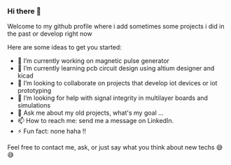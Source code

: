 ### Hi there 👋

Welcome to my github profile where i add sometimes some projects i did in the past or develop right now

Here are some ideas to get you started:

- 🔭 I’m currently working on magnetic pulse generator
- 🤩 I’m currently learning pcb circuit design using altium designer and kicad
- 👯 I’m looking to collaborate on projects that develop iot devices or iot prototyping
- 🤔 I’m looking for help with signal integrity in multilayer boards and simulations
- 💬 Ask me about my old projects, what's my goal ...
- 📫 How to reach me: send me a message on LinkedIn.  
- ⚡ Fun fact: none haha !!

Feel free to contact me,  ask, or just say what you think about new techs 😅😅
